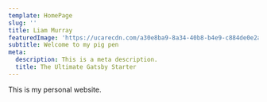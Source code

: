 ```yaml
---
template: HomePage
slug: ''
title: Liam Murray
featuredImage: 'https://ucarecdn.com/a30e8ba9-8a34-40b8-b4e9-c884de0e2a24/'
subtitle: Welcome to my pig pen
meta:
  description: This is a meta description.
  title: The Ultimate Gatsby Starter
---
```

This is my personal website.
